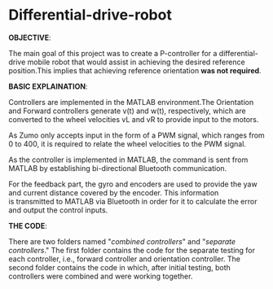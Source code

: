 # Differential-drive-robot

**OBJECTIVE**:

The main goal of this project was to create a P-controller for a differential-drive mobile robot that would assist in achieving the desired reference position.This implies that achieving reference orientation **was not required**.

**BASIC EXPLAINATION**:

Controllers are implemented in the MATLAB environment.The Orientation and Forward controllers generate v(t) and w(t), respectively, which are converted to the wheel velocities vL and vR to provide input to the motors.

As Zumo only accepts input in the form of a PWM signal, which ranges from 0 to 400, it is required to relate the wheel velocities to the PWM signal.

As the controller is implemented in MATLAB, the command is sent from MATLAB by establishing bi-directional Bluetooth communication.

For the feedback part, the gyro and encoders are used to provide the yaw and current distance covered by the encoder. This information is transmitted to MATLAB via Bluetooth in order for it to calculate the error and output the control inputs.

**THE CODE**:

There are two folders named "_combined controllers_" and "_separate controllers_." The first folder contains the code for the separate testing for each controller, i.e., forward controller and orientation controller. The second folder contains the code in which, after initial testing, both controllers were combined and were working together. 
